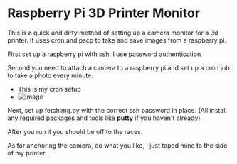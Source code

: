 # Raspberry Pi 3D Printer Monitor

This is a quick and dirty method of setting up a camera monitor for a 3d printer. It uses cron and pscp to take and save images from a raspberry pi. 

First set up a raspberry pi with ssh. I use password authentication

Second you need to attach a camera to a raspberry pi and set up a cron job to take a photo every minute.
- This is my cron setup
- ![image](https://github.com/arghunter/3dprintermonitor/assets/91099806/d598664b-0727-4ef2-a6ea-15c5601f003c)

Next, set up fetchimg.py with the correct ssh password in place. (All install any required packages and tools like **putty** if you haven't already)

After you run it you should be off to the races.

As for anchoring the camera, do what you like, I just taped mine to the side of my printer.


